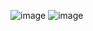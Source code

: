 ![image](https://github.com/pratyushdev-codes/NoteNova/assets/109750976/2c1b2001-d052-412a-9d67-9f145e3f777b)
![image](https://github.com/pratyushdev-codes/NoteNova/assets/109750976/310fafd6-bf78-4ec4-81c5-223322f34530)


